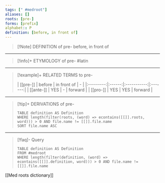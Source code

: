 ```yaml
---
tags: [" #medroot"]
aliases: []
roots: [pre-]
forms: [prefix]
alphabet:: P
definition: [before, in front of]
---
```

>[!Note] DEFINITION of pre-
>before, in front of
_____
>[!info]+ ETYMOLOGY of pre-
>#latin
_____
>[!example]+ RELATED TERMS to pre-
>
>| [[pre-]]  | before | in front of |    -    |
|:---------:|:------:|:-----------:|:-------:|
| [[ante-]] |  YES   |      -      | forward |
| [[pro-]]  |  YES   |     YES     | forward        |
_____
>[!tip]+ DERIVATIONS of pre-
>```dataview
>TABLE definition AS Definition 
>WHERE length(filter(roots, (word) => econtains([[]].roots, word))) > 0 AND file.name != [[]].file.name
>SORT file.name ASC
>```
___
>[!faq]- Query
>```dataview
>TABLE definition AS Definition
>FROM #medroot
>WHERE length(filter(definition, (word) => econtains([[]].definition, word))) > 0 AND file.name != [[]].file.name
>```

[[Med roots dictionary]]
